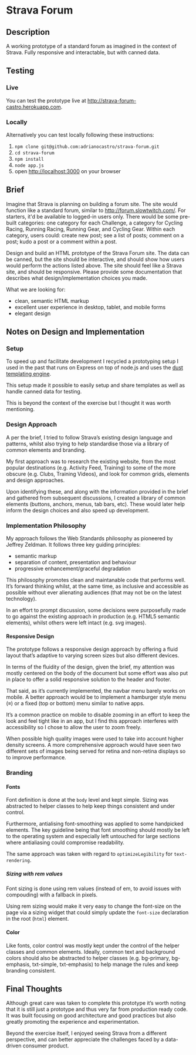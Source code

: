 # Strava Forum

## Description

A working prototype of a standard forum as imagined in the context of Strava. Fully responsive and interactable, but with canned data.

## Testing

### Live

You can test the prototype live at http://strava-forum-castro.herokuapp.com.

### Locally

Alternatively you can test locally following these instructions:

1. `npm clone git@github.com:adrianocastro/strava-forum.git`
1. `cd strava-forum`
1. `npm install`
1. `node app.js`
1. open [http://localhost:3000](http://localhost:3000) on your browser

## Brief

Imagine that Strava is planning on building a forum site. The site would function like a standard forum, similar to http://forum.slowtwitch.com/. For starters, it'd be available to logged-in users only. There would be some pre-built categories: one category for each Challenge, a category for Cycling Racing, Running Racing, Running Gear, and Cycling Gear. Within each category, users could: create new post; see a list of posts; comment on a post; kudo a post or a comment within a post.

Design and build an HTML prototype of the Strava Forum site. The data can be canned, but the site should be interactive, and should show how users would perform the actions listed above. The site should feel like a Strava site, and should be responsive. Please provide some documentation that describes what design/implementation choices you made.

What we are looking for:
- clean, semantic HTML markup
- excellent user experience in desktop, tablet, and mobile forms
- elegant design

## Notes on Design and Implementation

### Setup

To speed up and facilitate development I recycled a prototyping setup I used in the past that runs on Express on top of node.js and uses the [dust templating engine](http://linkedin.github.com/dustjs).

This setup made it possible to easily setup and share templates as well as handle canned data for testing.

This is beyond the context of the exercise but I thought it was worth mentioning.

### Design Approach

A per the brief, I tried to follow Strava’s existing design language and patterns, whilst also trying to help standardise those via a library of common elements and branding.

My first approach was to research the existing website, from the most popular destinations (e.g. Activity Feed, Training) to some of the more obscure (e.g. Clubs, Training Videos), and look for common grids, elements and design approaches.

Upon identifying these, and along with the information provided in the brief and gathered from subsequent discussions, I created a library of common elements (buttons, anchors, menus, tab bars, etc). These would later help inform the design choices and also speed up development.

### Implementation Philosophy

My approach follows the Web Standards philosophy as pioneered by Jeffrey Zeldman. It follows three key guiding principles:

- semantic markup
- separation of content, presentation and behaviour
- progressive enhancement/graceful degradation

This philosophy promotes clean and maintanable code that performs well. It’s forward thinking whilst, at the same time, as inclusive and accessible as possible without ever alienating audiences (that may not be on the latest technology). 

In an effort to prompt discussion, some decisions were purposefully made to go against the existing approach in production (e.g. HTML5 semantic elements), whilst others were left intact (e.g. svg images).

#### Responsive Design

The prototype follows a responsive design approach by offering a fluid layout that’s adaptive to varying screen sizes but also different devices.

In terms of the fluidity of the design, given the brief, my attention was mostly centered on the body of the document but some effort was also put in place to offer a solid responsive solution to the header and footer.

That said, as it’s currently implemented, the navbar menu barely works on mobile. A better approach would be to implement a hamburger style menu (≡) or a fixed (top or bottom) menu similar to native apps.

It’s a common practice on mobile to disable zooming in an effort to keep the look and feel tight like in an app, but I find this approach interferes with accessibility so I chose to allow the user to zoom freely.

When possible high quality images were used to take into account higher density screens. A more comprehensive approach would have seen two different sets of images being served for retina and non-retina displays so to improve performance.

### Branding

#### Fonts

Font definition is done at the `body` level and kept simple. Sizing was abstracted to helper classes to help keep things consistent and under control.

Furthermore, antialising font-smoothing was applied to some handpicked elements. The key guideline being that font smoothing should mostly be left to the operating system and especially left untouched for large sections where antialiasing could compromise readability.

The same approach was taken with regard to `optimizeLegibility` for `text-rendering`.

##### Sizing with rem values

Font sizing is done using rem values (instead of em, to avoid issues with compouding) with a fallback in pixels.

Using rem sizing would make it very easy to change the font-size on the page via a sizing widget that could simply update the `font-size` declaration in the root (`html`) element.

#### Color

Like fonts, color control was mostly kept under the control of the helper classes and common elements. Ideally, common text and background colors should also be abstracted to helper classes (e.g. bg-primary, bg-emphasis, txt-simple, txt-emphasis) to help manage the rules and keep branding consistent.

## Final Thoughts

Although great care was taken to complete this prototype it’s worth noting that it is still just a prototype and thus very far from production ready code. It was built focusing on good architecture and good practices but also greatly promoting the experience and experimentation.

Beyond the exercise itself, I enjoyed seeing Strava from a different perspective, and can better appreciate the challenges faced by a data-driven consumer product.
